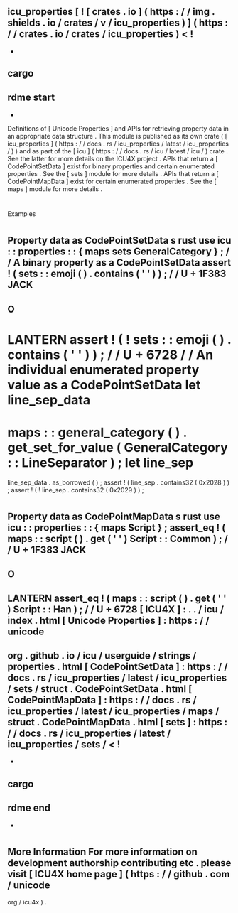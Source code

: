 #
icu_properties
[
!
[
crates
.
io
]
(
https
:
/
/
img
.
shields
.
io
/
crates
/
v
/
icu_properties
)
]
(
https
:
/
/
crates
.
io
/
crates
/
icu_properties
)
<
!
-
-
cargo
-
rdme
start
-
-
>
Definitions
of
[
Unicode
Properties
]
and
APIs
for
retrieving
property
data
in
an
appropriate
data
structure
.
This
module
is
published
as
its
own
crate
(
[
icu_properties
]
(
https
:
/
/
docs
.
rs
/
icu_properties
/
latest
/
icu_properties
/
)
)
and
as
part
of
the
[
icu
]
(
https
:
/
/
docs
.
rs
/
icu
/
latest
/
icu
/
)
crate
.
See
the
latter
for
more
details
on
the
ICU4X
project
.
APIs
that
return
a
[
CodePointSetData
]
exist
for
binary
properties
and
certain
enumerated
properties
.
See
the
[
sets
]
module
for
more
details
.
APIs
that
return
a
[
CodePointMapData
]
exist
for
certain
enumerated
properties
.
See
the
[
maps
]
module
for
more
details
.
#
#
Examples
#
#
#
Property
data
as
CodePointSetData
s
rust
use
icu
:
:
properties
:
:
{
maps
sets
GeneralCategory
}
;
/
/
A
binary
property
as
a
CodePointSetData
assert
!
(
sets
:
:
emoji
(
)
.
contains
(
'
'
)
)
;
/
/
U
+
1F383
JACK
-
O
-
LANTERN
assert
!
(
!
sets
:
:
emoji
(
)
.
contains
(
'
'
)
)
;
/
/
U
+
6728
/
/
An
individual
enumerated
property
value
as
a
CodePointSetData
let
line_sep_data
=
maps
:
:
general_category
(
)
.
get_set_for_value
(
GeneralCategory
:
:
LineSeparator
)
;
let
line_sep
=
line_sep_data
.
as_borrowed
(
)
;
assert
!
(
line_sep
.
contains32
(
0x2028
)
)
;
assert
!
(
!
line_sep
.
contains32
(
0x2029
)
)
;
#
#
#
Property
data
as
CodePointMapData
s
rust
use
icu
:
:
properties
:
:
{
maps
Script
}
;
assert_eq
!
(
maps
:
:
script
(
)
.
get
(
'
'
)
Script
:
:
Common
)
;
/
/
U
+
1F383
JACK
-
O
-
LANTERN
assert_eq
!
(
maps
:
:
script
(
)
.
get
(
'
'
)
Script
:
:
Han
)
;
/
/
U
+
6728
[
ICU4X
]
:
.
.
/
icu
/
index
.
html
[
Unicode
Properties
]
:
https
:
/
/
unicode
-
org
.
github
.
io
/
icu
/
userguide
/
strings
/
properties
.
html
[
CodePointSetData
]
:
https
:
/
/
docs
.
rs
/
icu_properties
/
latest
/
icu_properties
/
sets
/
struct
.
CodePointSetData
.
html
[
CodePointMapData
]
:
https
:
/
/
docs
.
rs
/
icu_properties
/
latest
/
icu_properties
/
maps
/
struct
.
CodePointMapData
.
html
[
sets
]
:
https
:
/
/
docs
.
rs
/
icu_properties
/
latest
/
icu_properties
/
sets
/
<
!
-
-
cargo
-
rdme
end
-
-
>
#
#
More
Information
For
more
information
on
development
authorship
contributing
etc
.
please
visit
[
ICU4X
home
page
]
(
https
:
/
/
github
.
com
/
unicode
-
org
/
icu4x
)
.
